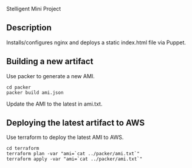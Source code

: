 Stelligent Mini Project

## Description

Installs/configures nginx and deploys a static index.html file via Puppet.

## Building a new artifact

Use packer to generate a new AMI.

```shell
cd packer
packer build ami.json
```

Update the AMI to the latest in ami.txt.

## Deploying the latest artifact to AWS

Use terraform to deploy the latest AMI to AWS.

```shell
cd terraform
terraform plan -var "ami=`cat ../packer/ami.txt`"
terraform apply -var "ami=`cat ../packer/ami.txt`"
```

